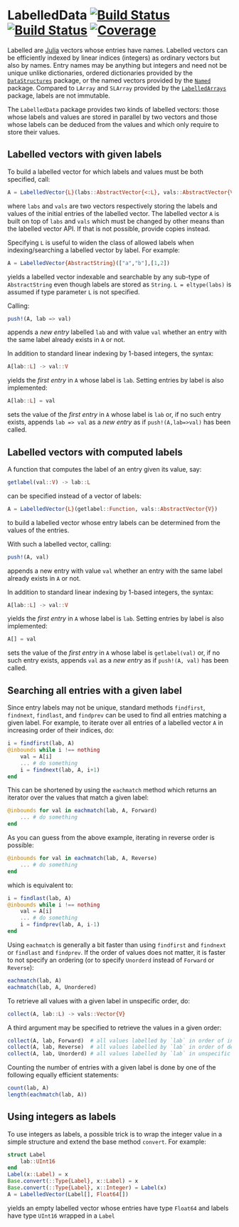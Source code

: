 # LabelledData [![Build Status](https://github.com/emmt/LabelledData.jl/actions/workflows/CI.yml/badge.svg?branch=main)](https://github.com/emmt/LabelledData.jl/actions/workflows/CI.yml?query=branch%3Amain) [![Build Status](https://ci.appveyor.com/api/projects/status/github/emmt/LabelledData.jl?svg=true)](https://ci.appveyor.com/project/emmt/LabelledData-jl) [![Coverage](https://codecov.io/gh/emmt/LabelledData.jl/branch/main/graph/badge.svg)](https://codecov.io/gh/emmt/LabelledData.jl)

Labelled  are [Julia](https://julialang.org) vectors whose entries have
names. Labelled vectors can be efficiently indexed by linear indices (integers)
as ordinary vectors but also by names. Entry names may be anything but integers
and need not be unique unlike dictionaries, ordered dictionaries provided by
the [`DataStructures`](https://github.com/JuliaCollections/DataStructures.jl)
package, or the named vectors provided by the
[`Named`](https://github.com/HarlanH/Named.jl) package. Compared to `LArray`
and `SLArray` provided by the
[`LabelledArrays`](https://github.com/SciML/LabelledArrays.jl) package, labels
are not immutable.

The `LabelledData` package provides two kinds of labelled vectors: those whose
labels and values are stored in parallel by two vectors and those whose labels
can be deduced from the values and which only require to store their values.


## Labelled vectors with given labels

To build a labelled vector for which labels and values must be both specified,
call:

``` julia
A = LabelledVector{L}(labs::AbstractVector{<:L}, vals::AbstractVector{V})
```

where `labs` and `vals` are two vectors respectively storing the labels and
values of the initial entries of the labelled vector. The labelled vector `A`
is built on top of `labs` and `vals` which must be changed by other means than
the labelled vector API. If that is not possible, provide copies instead.

Specifying `L` is useful to widen the class of allowed labels when
indexing/searching a labelled vector by label. For example:

``` julia
A = LabelledVector{AbstractString}(["a","b"],[1,2])
```

yields a labelled vector indexable and searchable by any sub-type of
`AbstractString` even though labels are stored as `String`. `L = eltype(labs)`
is assumed if type parameter `L` is not specified.

Calling:

``` julia
push!(A, lab => val)
```

appends a *new entry* labelled `lab` and with value `val` whether an entry with
the same label already exists in `A` or not.

In addition to standard linear indexing by 1-based integers, the syntax:

``` julia
A[lab::L] -> val::V
```

yields the *first entry* in `A` whose label is `lab`. Setting entries by label
is also implemented:

``` julia
A[lab::L] = val
```

sets the value of the *first entry* in `A` whose label is `lab` or, if no such
entry exists, appends `lab => val` as a *new entry* as if `push!(A,lab=>val)`
has been called.


## Labelled vectors with computed labels

A function that computes the label of an entry given its value, say:

``` julia
getlabel(val::V) -> lab::L
```

can be specified instead of a vector of labels:

``` julia
A = LabelledVector{L}(getlabel::Function, vals::AbstractVector{V})
```

to build a labelled vector whose entry labels can be determined from the values
of the entries.

With such a labelled vector, calling:

``` julia
push!(A, val)
```

appends a new entry with value `val` whether an entry with the same label
already exists in `A` or not.

In addition to standard linear indexing by 1-based integers, the syntax:

``` julia
A[lab::L] -> val::V
```

yields the *first entry* in `A` whose label is `lab`. Setting entries by label
is also implemented:

``` julia
A[] = val
```

sets the value of the *first entry* in `A` whose label is `getlabel(val)` or, if
no such entry exists, appends `val` as a *new entry* as if `push!(A, val)` has
been called.


## Searching all entries with a given label

Since entry labels may not be unique, standard methods `findfirst`, `findnext`,
`findlast`, and `findprev` can be used to find all entries matching a given
label. For example, to iterate over all entries of a labelled vector `A` in
increasing order of their indices, do:

``` julia
i = findfirst(lab, A)
@inbounds while i !== nothing
    val = A[i]
    ... # do something
    i = findnext(lab, A, i+1)
end
```

This can be shortened by using the `eachmatch` method which returns an
iterator over the values that match a given label:

``` julia
@inbounds for val in eachmatch(lab, A, Forward)
    ... # do something
end
```

As you can guess from the above example, iterating in reverse order is
possible:

``` julia
@inbounds for val in eachmatch(lab, A, Reverse)
    ... # do something
end
```

which is equivalent to:

``` julia
i = findlast(lab, A)
@inbounds while i !== nothing
    val = A[i]
    ... # do something
    i = findprev(lab, A, i-1)
end
```

Using `eachmatch` is generally a bit faster than using `findfirst` and
`findnext` or `findlast` and `findprev`. If the order of values does not
matter, it is faster to not specify an ordering (or to specify `Unorderd`
instead of `Forward` or `Reverse`):

``` julia
eachmatch(lab, A)
eachmatch(lab, A, Unordered)
```

To retrieve all values with a given label in unspecific order, do:

``` julia
collect(A, lab::L) -> vals::Vector{V}
```

A third argument may be specified to retrieve the values in a given order:

``` julia
collect(A, lab, Forward)  # all values labelled by `lab` in order of increasing indices
collect(A, lab, Reverse)  # all values labelled by `lab` in order of deccreasing indices
collect(A, lab, Unorderd) # all values labelled by `lab` in unspecific order
```

Counting the number of entries with a given label is done by one of the
following equally efficient statements:

``` julia
count(lab, A)
length(eachmatch(lab, A))
```


## Using integers as labels

To use integers as labels, a possible trick is to wrap the integer value in a
simple structure and extend the base method `convert`. For example:

``` julia
struct Label
    lab::UInt16
end
Label(x::Label) = x
Base.convert(::Type{Label}, x::Label) = x
Base.convert(::Type{Label}, x::Integer) = Label(x)
A = LabelledVector(Label[], Float64[])
```

yields an empty labelled vector whose entries have type `Float64` and labels have type
`UInt16` wrapped in a `Label`
